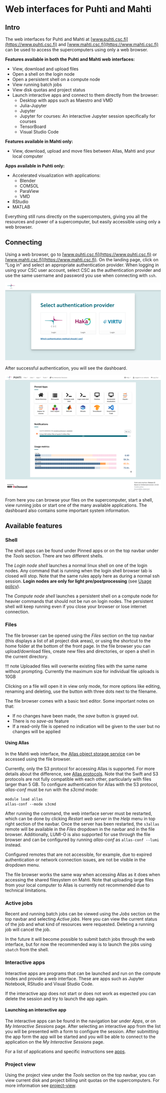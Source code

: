 # Web interfaces for Puhti and Mahti

## Intro

The web interfaces for Puhti and Mahti at [www.puhti.csc.fi](https://www.puhti.csc.fi) and
[www.mahti.csc.fi](https://www.mahti.csc.fi) can be used to access the supercomputers using only a
web browser.

**Features available in both the Puhti and Mahti web interfaces:**

- View, download and upload files
- Open a shell on the login node
- Open a persistent shell on a compute node
- View running batch jobs
- View disk quotas and project status
- Launch interactive apps and connect to them directly from the browser:
    - Desktop with apps such as Maestro and VMD
    - Julia-Jupyter
    - Jupyter
    - Jupyter for courses: An interactive Jupyter session specifically for courses
    - TensorBoard
    - Visual Studio Code


**Features available in Mahti only:**

- View, download, upload and move files between Allas, Mahti and your local computer


**Apps available in Puhti only:**

- Accelerated visualization with applications:
    - Blender
    - COMSOL
    - ParaView
    - VMD
- RStudio
- MATLAB

Everything still runs directly on the supercomputers, giving you all the resources and power
of a supercomputer, but easily accessible using only a web browser.


## Connecting

Using a web browser, go to [www.puhti.csc.fi](https://www.puhti.csc.fi) or [www.mahti.csc.fi](https://www.mahti.csc.fi). On the landing page, click on "Log in" and select an appropriate authentication provider. When logging in using your CSC user account, select CSC as the authentication provider and use the same username and password you use when connecting with `ssh`.
&nbsp;

![Puhti web interface login page](../../img/ood_login.png)

After successful authentication, you will see the dashboard.
&nbsp;

![Puhti web interface front page](../../img/ood_main.png)

From here you can browse your files on the supercomputer, start a shell, view running jobs or start one of the many available applications. The dashboard also contains some important system information.


## Available features

### Shell

The shell apps can be found under Pinned apps or on the top navbar under the _Tools_ section.
There are two different shells.

The _Login node shell_ launches a normal linux shell on one of the login nodes.
Any command that is running when the login shell browser tab is closed will stop.
Note that the same rules apply here as during a normal ssh session.
**Login nodes are only for light pre/postprocessing** (see [Usage policy](/computing/usage-policy)).

The _Compute node shell_ launches a persistent shell on a compute node for heavier commands that should not be run on login nodes.
The persistent shell will keep running even if you close your browser or lose internet connection.


### Files

The file browser can be opened using the _Files_ section on the top navbar (this displays a list of all project disk areas), or using 
the shortcut to the home folder at the bottom of the front page. In the file browser
you can upload/download files, create new files and directories, or open a shell in the current directory. 

!!! note
    Uploaded files will overwrite existing files with the same name without prompting.
    Currently the maximum size for individual file uploads is 10GB

Clicking on a file will open it in view only mode, for more options like editing, renaming and deleting, use the button with three dots next to the filename.   

The file browser comes with a basic text editor. Some important notes on that:

- If no changes have been made, the _save_ button is grayed out.
- There is no _save-as_ feature
- If a read-only file is opened no indication will be given to the user but no changes will be applied

#### Using Allas

In the Mahti web interface, the [Allas object storage service](../../computing/allas) can be
accessed using the file browser.

Currently, only the S3 protocol for accessing Allas is supported.
For more details about the difference, see [Allas protocols](../../data/Allas/introduction/#protocols).
Note that the Swift and S3 protocols are not fully compatible with each other, particularly with
files larger than 5 GB.
To configure authentication for Allas with the S3 protocol, _allas-conf_ must be run with the
_s3cmd_ mode:
```
module load allas
allas-conf --mode s3cmd
```
After running the command, the web interface server must be restarted, which can be done by clicking
_Restart web server_ in the _Help_ menu in top right section of the navbar.
Once the server has been restarted, the `s3allas` remote will be available in the _Files_ dropdown
in the navbar and in the file browser.
Additionally, LUMI-O is also supported for use through the file browser and can be configured by
running _allas-conf_ as `allas-conf --lumi` instead.

Configured remotes that are not accessible, for example, due to expired authentication or network
connection issues, are not be visible in the dropdown menu.

The file browser works the same way when accessing Allas as it does when accessing the shared
filesystem on Mahti.
Note that uploading large files from your local computer to Allas is currently not recommended due
to technical limitations.

### Active jobs

Recent and running batch jobs can be viewed using the _Jobs_ section on the top navbar and selecting _Active jobs_. Here you can view the current status of the job and what kind of resources were requested. Deleting a running job will cancel the job. 

In the future it will become possible to submit batch jobs through the web interface, but for now the recommended way is to launch the jobs using `sbatch` from the shell.   


### Interactive apps

Interactive apps are programs that can be launched and run on the compute nodes and provide a web interface.
These are apps such as Jupyter Notebook, RStudio and Visual Studio Code.

If the interactive app does not start or does not work as expected you can delete the session and try to launch the app again.


#### Launching an interactive app

The interactive apps can be found in the navigation bar under _Apps_, or on _My Interactive Sessions_ page.
After selecting an interactive app from the list you will be presented with a form to configure the session.
After submitting the app form the app will be started and you will be able to connect to the application on the _My Interactive Sessions_ page.

For a list of applications and specific instructions see [apps](apps.md).


### Project view

Using the project view under the _Tools_ section on the top navbar, you can view 
current disk and project billing unit quotas on the supercomputers. For more information see [project-view](project-view.md).
